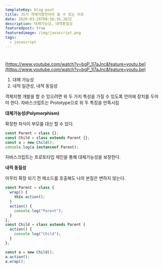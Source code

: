 ```yaml
---
templateKey: blog-post
title: JS가 객체지향언어라 할 수 있는 이유
date: 2020-03-26T08:56:56.263Z
description: 대체가능성, 내적동질성
featuredpost: true
featuredimage: /img/javascript.png
tags:
  - javascript
---
```


#

[https://www.youtube.com/watch?v=bgP_1l7aJnc&feature=youtu.be](https://www.youtube.com/watch?v=bgP_1l7aJnc&feature=youtu.be)

1. 대체 가능성
2. 내적 일관성, 내적 동일성

객체지향 개발을 할 수 있으려면 위 두 가지 특성을 가질 수 있도록 언어에 장치를 두어야 한다. 자바스크립트는 Prototype으로 위 두 특징을 만족시킴

**대체가능성(Polymorphism)**

확장한 자식이 부모를 대신 할 수 있다.

```jsx
const Parent = class {};
const Child = class extends Parent {};
const a = new Child();
console.log(a instanceof Parent);
```

자바스크립트는 프로토타입 체인을 통해 대체가능성을 보장한다.

**내적 동질성**

아무리 확장 되기 전 메소드를 호출해도 나의 본질은 변하지 않는다.

```jsx
const Parent = class {
  wrap() {
    this.action();
  }
  action() {
    console.log("Parent");
  }
};
const Child = class extends Parent {
  action() {
    console.log("Child");
  }
};

const a = new Child();
a.action();
a.wrap();
```

